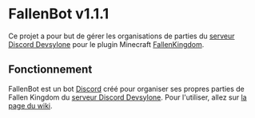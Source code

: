 FallenBot v1.1.1
=======
Ce projet a pour but de gérer les organisations de parties du [serveur Discord Devsylone](https://discord.gg/SmAAFxh) pour le plugin Minecraft [FallenKingdom](https://github.com/Etrenak/FallenKingdom).

Fonctionnement
--------------
FallenBot est un bot [Discord](https://discord.com/) créé pour organiser ses propres parties de Fallen Kingdom du [serveur Discord Devsylone](https://discord.gg/SmAAFxh). Pour l'utiliser, allez sur [la page du wiki](https://github.com/Etrenak/FallenKingdom/wiki/FallenBot).